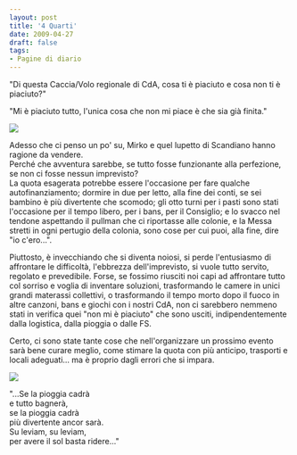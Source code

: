 ```yaml
---
layout: post
title: '4 Quarti'
date: 2009-04-27
draft: false
tags: 
- Pagine di diario
---
```


"Di questa Caccia/Volo regionale di CdA, cosa ti è piaciuto e cosa non ti è piaciuto?"  
  
"Mi è piaciuto tutto, l'unica cosa che non mi piace è che sia già finita."  
  

![](http://www.fornaeffe.net/public/4quarti_folla.jpg)  

  
Adesso che ci penso un po' su, Mirko e quel lupetto di Scandiano hanno ragione da vendere.  
Perché che avventura sarebbe, se tutto fosse funzionante alla perfezione, se non ci fosse nessun imprevisto?  
La quota esagerata potrebbe essere l'occasione per fare qualche autofinanziamento; dormire in due per letto, alla fine dei conti, se sei bambino è più divertente che scomodo; gli otto turni per i pasti sono stati l'occasione per il tempo libero, per i bans, per il Consiglio; e lo svacco nel tendone aspettando il pullman che ci riportasse alle colonie, e la Messa stretti in ogni pertugio della colonia, sono cose per cui puoi, alla fine, dire "io c'ero...".  
  
Piuttosto, è invecchiando che si diventa noiosi, si perde l'entusiasmo di affrontare le difficoltà, l'ebbrezza dell'imprevisto, si vuole tutto servito, regolato e prevedibile. Forse, se fossimo riusciti noi capi ad affrontare tutto col sorriso e voglia di inventare soluzioni, trasformando le camere in unici grandi materassi collettivi, o trasformando il tempo morto dopo il fuoco in altre canzoni, bans e giochi con i nostri CdA, non ci sarebbero nemmeno stati in verifica quei "non mi è piaciuto" che sono usciti, indipendentemente dalla logistica, dalla pioggia o dalle FS.  
  
Certo, ci sono state tante cose che nell'organizzare un prossimo evento sarà bene curare meglio, come stimare la quota con più anticipo, trasporti e locali adeguati... ma è proprio dagli errori che si impara.

![](http://www.fornaeffe.net/public/4quarti_orma.jpg)  

  

"...Se la pioggia cadrà  
e tutto bagnerà,  
se la pioggia cadrà  
più divertente ancor sarà.  
Su leviam, su leviam,  
per avere il sol basta ridere..."